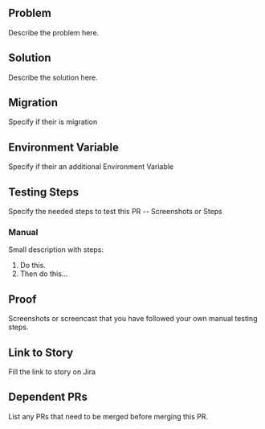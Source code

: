 ## Problem
Describe the problem here.

## Solution
Describe the solution here. 

## Migration
Specify if their is migration

## Environment Variable
Specify if their an additional Environment Variable


## Testing Steps
Specify the needed steps to test this PR -- Screenshots or Steps

### Manual

Small description with steps:

1. Do this.
2. Then do this...

## Proof
Screenshots or screencast that you have followed your own manual testing steps.

## Link to Story
Fill the link to story on Jira

## Dependent PRs
List any PRs that need to be merged before merging this PR.
